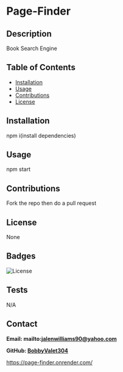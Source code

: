 # Page-Finder

## Description

Book Search Engine

## Table of Contents

- [Installation](#installation)
- [Usage](#usage)
- [Contributions](#contributions)
- [License](#license)

## Installation

npm i(install dependencies)

## Usage

npm start

## Contributions

Fork the repo then do a pull request

## License

None

## Badges

![License](https://img.shields.io/badge/license-None-blue)

## Tests

N/A

## Contact

**Email: mailto:jalenwilliams90@yahoo.com**

**GitHub: [BobbyValet304](https://github.com/BobbyValet304)**

https://page-finder.onrender.com/
